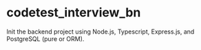 # codetest_interview_bn
Init the backend project using Node.js, Typescript, Express.js, and PostgreSQL (pure or ORM).
